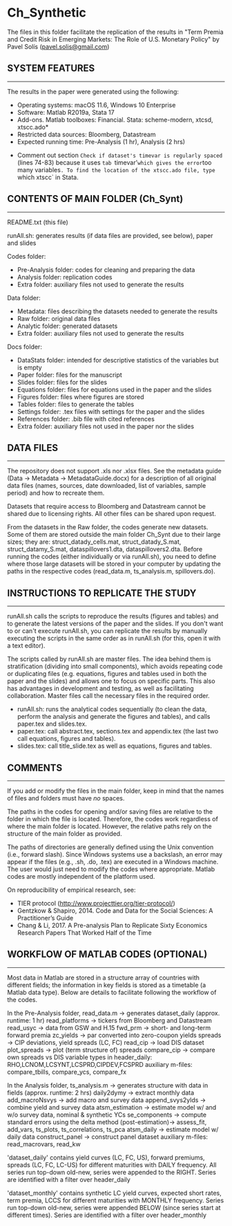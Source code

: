 # Ch_Synthetic

The files in this folder facilitate the replication of the results in "Term Premia and Credit Risk in Emerging Markets: The Role of U.S. Monetary Policy" by Pavel Solís (pavel.solis@gmail.com)


## SYSTEM FEATURES
-------------------------------------------------------------------------------------
The results in the paper were generated using the following:
- Operating systems: macOS 11.6, Windows 10 Enterprise
- Software: Matlab R2019a, Stata 17
- Add-ons. Matlab toolboxes: Financial. Stata: scheme-modern, xtcsd, xtscc.ado*
- Restricted data sources: Bloomberg, Datastream
- Expected running time: Pre-Analysis (1 hr), Analysis (2 hrs)

* Comment out section `Check if dataset's timevar is regularly spaced` (lines 74-83) because it uses `tab `timevar'` which gives the error `too many variables`. To find the location of the xtscc.ado file, type `which xtscc` in Stata.


## CONTENTS OF MAIN FOLDER (Ch_Synt)
-------------------------------------------------------------------------------------
README.txt (this file)

runAll.sh: generates results (if data files are provided, see below), paper and slides

Codes folder:
- Pre-Analysis folder: codes for cleaning and preparing the data
- Analysis folder: replication codes
- Extra folder: auxiliary files not used to generate the results

Data folder:
- Metadata: files describing the datasets needed to generate the results
- Raw folder: original data files 
- Analytic folder: generated datasets
- Extra folder: auxiliary files not used to generate the results

Docs folder: 
- DataStats folder: intended for descriptive statistics of the variables but is empty
- Paper folder: files for the manuscript
- Slides folder: files for the slides
- Equations folder: files for equations used in the paper and the slides
- Figures folder: files where figures are stored
- Tables folder: files to generate the tables
- Settings folder: .tex files with settings for the paper and the slides
- References folder: .bib file with cited references
- Extra folder: auxiliary files not used in the paper nor the slides


## DATA FILES
-------------------------------------------------------------------------------------
The repository does not support .xls nor .xlsx files. See the metadata guide (Data -> Metadata -> MetadataGuide.docx) for a description of all original data files (names, sources, date downloaded, list of variables, sample period) and how to recreate them.

Datasets that require access to Bloomberg and Datastream cannot be shared due to licensing rights. All other files can be shared upon request.

From the datasets in the Raw folder, the codes generate new datasets. Some of them are stored outside the main folder Ch_Synt due to their large sizes; they are: struct_datady_cells.mat, struct_datady_S.mat, struct_datamy_S.mat, dataspillovers1.dta, dataspillovers2.dta. Before running the codes (either individually or via runAll.sh), you need to define where those large datasets will be stored in your computer by updating the paths in the respective codes (read_data.m, ts_analysis.m, spillovers.do). 


## INSTRUCTIONS TO REPLICATE THE STUDY
-------------------------------------------------------------------------------------
runAll.sh calls the scripts to reproduce the results (figures and tables) and to generate the latest versions of the paper and the slides. If you don't want to or can't execute runAll.sh, you can replicate the results by manually executing the scripts in the same order as in runAll.sh (for this, open it with a text editor).

The scripts called by runAll.sh are master files. The idea behind them is stratification (dividing into small components), which avoids repeating code or duplicating files (e.g. equations, figures and tables used in both the paper and the slides) and allows one to focus on specific parts. This also has advantages in development and testing, as well as facilitating collaboration. Master files call the necessary files in the required order.
- runAll.sh: runs the analytical codes sequentially (to clean the data, perform the analysis and generate the figures and tables), and calls paper.tex and slides.tex.
- paper.tex: call abstract.tex, sections.tex and appendix.tex (the last two call equations, figures and tables).
- slides.tex: call title_slide.tex as well as equations, figures and tables.


## COMMENTS
-------------------------------------------------------------------------------------
If you add or modify the files in the main folder, keep in mind that the names of files and folders must have *no* spaces.

The paths in the codes for opening and/or saving files are relative to the folder in which the file is located. Therefore, the codes work regardless of where the main folder is located. However, the relative paths rely on the structure of the main folder as provided.

The paths of directories are generally defined using the Unix convention (i.e., forward slash). Since Windows systems use a backslash, an error may appear if the files (e.g., .sh, .do, .tex) are executed in a Windows machine. The user would just need to modify the codes where appropriate. Matlab codes are mostly independent of the platform used.

On reproducibility of empirical research, see:
- TIER protocol (http://www.projecttier.org/tier-protocol/)
- Gentzkow & Shapiro, 2014. Code and Data for the Social Sciences: A Practitioner’s Guide
- Chang & Li, 2017. A Pre-analysis Plan to Replicate Sixty Economics Research Papers That Worked Half of the Time


## WORKFLOW OF MATLAB CODES (OPTIONAL)
-------------------------------------------------------------------------------------
Most data in Matlab are stored in a structure array of countries with different fields; the information in key fields is stored as a timetable (a Matlab data type). Below are details to facilitate following the workflow of the codes.

In the Pre-Analysis folder, read_data.m -> generates dataset_daily (approx. runtime: 1 hr)
	read_platforms	-> tickers from Bloomberg and Datastream
	read_usyc	-> data from GSW and H.15
	fwd_prm		-> short- and long-term forward premia
	zc_yields	-> par converted into zero-coupon yields
	spreads		-> CIP deviations, yield spreads (LC, FC)
	read_cip		-> load DIS dataset
	plot_spreads	-> plot (term structure of) spreads
	compare_cip	-> compare own spreads vs DIS
variable types in header_daily: RHO,LCNOM,LCSYNT,LCSPRD,CIPDEV,FCSPRD
auxiliary m-files: compare_tbills, compare_ycs, compare_fx

In the Analysis folder, ts_analysis.m -> generates structure with data in fields (approx. runtime: 2 hrs)
	daily2dymy	-> extract monthly data
	add_macroNsvys	-> add macro and survey data
	append_svys2ylds	-> combine yield and survey data
	atsm_estimation 	-> estimate model w/ and w/o survey data, nominal & synthetic YCs
	se_components	-> compute standard errors using the delta method
	(post-estimation)-> assess_fit, add_vars, ts_plots, ts_correlations, ts_pca
	atsm_daily	-> estimate model w/ daily data
	construct_panel 	-> construct panel dataset
auxiliary m-files: read_macrovars, read_kw

'dataset_daily' contains yield curves (LC, FC, US), forward premiums, spreads (LC, FC, LC-US) for different maturities with DAILY frequency. All series run top-down old-new, series were appended to the RIGHT. Series are identified with a filter over header_daily

'dataset_monthly' contains synthetic LC yield curves, expected short rates, term premia, LCCS for different maturities with MONTHLY frequency. Series run top-down old-new, series were appended BELOW (since series start at different times). Series are identified with a filter over header_monthly
